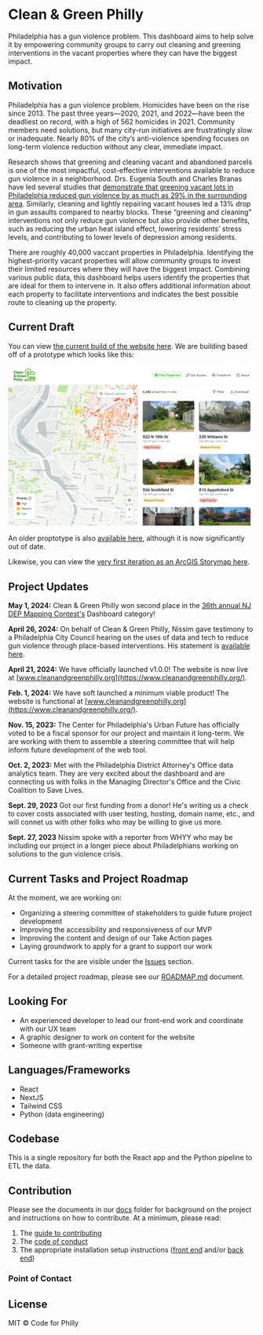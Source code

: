 # Clean & Green Philly

Philadelphia has a gun violence problem. This dashboard aims to help solve it by empowering community groups to carry out cleaning and greening interventions in the vacant properties where they can have the biggest impact.

## Motivation

Philadelphia has a gun violence problem. Homicides have been on the rise since 2013. The past three years—2020, 2021, and 2022—have been the deadliest on record, with a high of 562 homicides in 2021. Community members need solutions, but many city-run initiatives are frustratingly slow or inadequate. Nearly 80% of the city’s anti-violence spending focuses on long-term violence reduction without any clear, immediate impact.

Research shows that greening and cleaning vacant and abandoned parcels is one of the most impactful, cost-effective interventions available to reduce gun violence in a neighborhood. Drs. Eugenia South and Charles Branas have led several studies that [demonstrate that greening vacant lots in Philadelphia reduced gun violence by as much as 29% in the surrounding area](https://www.pnas.org/doi/10.1073/pnas.1718503115). Similarly, cleaning and lightly repairing vacant houses led a 13% drop in gun assaults compared to nearby blocks. These “greening and cleaning” interventions not only reduce gun violence but also provide other benefits, such as reducing the urban heat island effect, lowering residents’ stress levels, and contributing to lower levels of depression among residents.

There are roughly 40,000 vaccant properties in Philadelphia. Identifying the highest-priority vacant properties will allow community groups to invest their limited resources where they will have the biggest impact. Combining various public data, this dashboard helps users identify the properties that are ideal for them to intervene in. It also offers additional information about each property to facilitate interventions and indicates the best possible route to cleaning up the property.

## Current Draft

You can view [the current build of the website here](https://www.cleanandgreenphilly.org/). We are building based off of a prototype which looks like this:

![User prototype map](/docs/map.png)

An older proptotype is also [available here](https://nlebovits.github.io/dashboard_demo_website/more_info.html), although it is now significantly out of date.

Likewise, you can view the [very first iteration as an ArcGIS Storymap here](https://storymaps.arcgis.com/stories/551f77d85a584705b97c41db7711ba1b).

## Project Updates

**May 1, 2024:** Clean & Green Philly won second place in the [36th annual NJ DEP Mapping Contest's](https://dep.nj.gov/gis/36th-mapping-contest/) Dashboard category!

**April 26, 2024:** On behalf of Clean & Green Philly, Nissim gave testimony to a Philadelphia City Council hearing on the uses of data and tech to reduce gun violence through place-based interventions. His statement is [available here](/docs/PROJECT_BACKGROUND/City%20Council%20Testimony%20Final,%20April%2026,%202024.pdf).

**April 21, 2024:** We have officially launched v1.0.0! The website is now live at [www.cleanandgreenphilly.org](https://www.cleanandgreenphilly.org/).

**Feb. 1, 2024:** We have soft launched a minimum viable product! The website is functional at [www.cleanandgreenphilly.org](https://www.cleanandgreenphilly.org/).

**Nov. 15, 2023:** The Center for Philadelphia's Urban Future has officially voted to be a fiscal sponsor for our project and maintain it long-term. We are working with them to assemble a steering committee that will help inform future development of the web tool.

**Oct. 2, 2023:** Met with the Philadelphia District Attorney's Office data analytics team. They are very excited about the dashboard and are connecting us with folks in the Managing Director's Office and the Civic Coalition to Save Lives.

**Sept. 29, 2023** Got our first funding from a donor! He's writing us a check to cover costs associated with user testing, hosting, domain name, etc., and will connet us with other folks who may be willing to give us more.

**Sept. 27, 2023** Nissim spoke with a reporter from WHYY who may be including our project in a longer piece about Philadelphians working on solutions to the gun violence crisis.

## Current Tasks and Project Roadmap

At the moment, we are working on:

- Organizing a steering committee of stakeholders to guide future project development
- Improving the accessibility and responsiveness of our MVP
- Improving the content and design of our Take Action pages
- Laying groundwork to apply for a grant to support our work

Current tasks for the are visible under the [Issues](https://github.com/CodeForPhilly/vacant-lots-proj/issues) section.

For a detailed project roadmap, please see our [ROADMAP.md](/docs/ROADMAP.md) document.

## Looking For

- An experienced developer to lead our front-end work and coordinate with our UX team
- A graphic designer to work on content for the website
- Someone with grant-writing expertise

## Languages/Frameworks

- React
- NextJS
- Tailwind CSS
- Python (data engineering)

## Codebase

This is a single repository for both the React app and the Python pipeline to ETL the data.

## Contribution

Please see the documents in our [docs](/docs) folder for background on the project and instructions on how to contribute. At a minimum, please read:

1. The [guide to contributing](/docs/CONTRIBUTING.md)
2. The [code of conduct](/docs/CODE_OF_CONDUCT.md)
3. The appropriate installation setup instructions ([front end](/docs/SETUP/FRONT_END.md) and/or [back end](/docs/SETUP/BACK_END.md))

### Point of Contact

## License

MIT © Code for Philly
